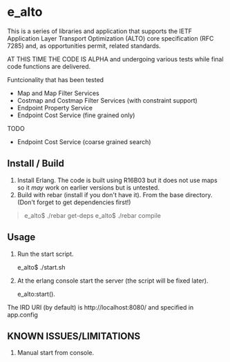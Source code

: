 e_alto
======
This is a series of libraries and application that supports the 
IETF Application Layer Transport Optimization (ALTO) core specification 
(RFC 7285) and, as opportunities permit, related standards.

AT THIS TIME THE CODE IS ALPHA and undergoing various tests while 
final code functions are delivered.

Funtcionality that has been tested
- Map and Map Filter Services
- Costmap and Costmap Filter Services (with constraint support)
- Endpoint Property Service
- Endpoint Cost Service (fine grained only)

TODO
- Endpoint Cost Service (coarse grained search)

Install / Build
---------------
1. Install Erlang. The code is built using R16B03 but it does not use maps 
so it *may* work on earlier versions but is untested.
2. Build with rebar (install if you don't have it).  From the base 
directory.  (Don't forget to get dependencies first!)
> e_alto$ ./rebar get-deps
> e_alto$ ./rebar compile

Usage
----- 
1. Run the start script.

	e_alto$ ./start.sh

2. At the erlang console start the server (the script will be fixed 
later).
  
	e_alto:start().

The IRD URI (by default) is http://localhost:8080/ 
and specified in app.config

KNOWN ISSUES/LIMITATIONS
------------------------
1. Manual start from console. 
